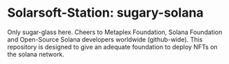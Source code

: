 # Solarsoft-Station: sugary-solana

Only sugar-glass here. Cheers to Metaplex Foundation, Solana Foundation and Open-Source Solana developers worldwide (github-wide). This repository is designed to give an adequate foundation to deploy NFTs on the solana network.
